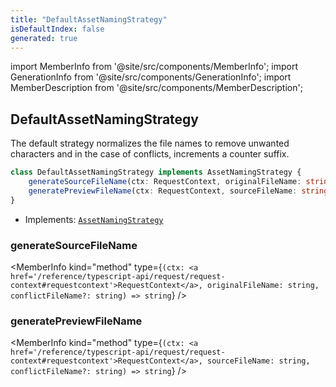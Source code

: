 ```yaml
---
title: "DefaultAssetNamingStrategy"
isDefaultIndex: false
generated: true
---
```

<!-- This file was generated from the Vendure source. Do not modify. Instead, re-run the "docs:build" script -->
import MemberInfo from '@site/src/components/MemberInfo';
import GenerationInfo from '@site/src/components/GenerationInfo';
import MemberDescription from '@site/src/components/MemberDescription';


## DefaultAssetNamingStrategy

<GenerationInfo sourceFile="packages/core/src/config/asset-naming-strategy/default-asset-naming-strategy.ts" sourceLine="15" packageName="@vendure/core" />

The default strategy normalizes the file names to remove unwanted characters and
in the case of conflicts, increments a counter suffix.

```ts title="Signature"
class DefaultAssetNamingStrategy implements AssetNamingStrategy {
    generateSourceFileName(ctx: RequestContext, originalFileName: string, conflictFileName?: string) => string;
    generatePreviewFileName(ctx: RequestContext, sourceFileName: string, conflictFileName?: string) => string;
}
```
* Implements: <code><a href='/reference/typescript-api/assets/asset-naming-strategy#assetnamingstrategy'>AssetNamingStrategy</a></code>



<div className="members-wrapper">

### generateSourceFileName

<MemberInfo kind="method" type={`(ctx: <a href='/reference/typescript-api/request/request-context#requestcontext'>RequestContext</a>, originalFileName: string, conflictFileName?: string) => string`}   />


### generatePreviewFileName

<MemberInfo kind="method" type={`(ctx: <a href='/reference/typescript-api/request/request-context#requestcontext'>RequestContext</a>, sourceFileName: string, conflictFileName?: string) => string`}   />




</div>
